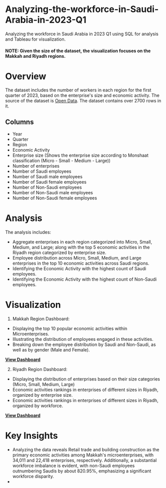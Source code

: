 # Analyzing-the-workforce-in-Saudi-Arabia-in-2023-Q1
Analyzing the workforce in Saudi Arabia in 2023 Q1 using SQL for analysis and Tableau for visualization.
#### NOTE: Given the size of the dataset, the visualization focuses on the Makkah and Riyadh regions.

# Overview
The dataset includes the number of workers in each region for the first quarter of 2023, based on the enterprise's size and economic activity. The source of the dataset is [Open Data](https://od.data.gov.sa/Data/ar/dataset/the-total-number-of-employees-2023). The dataset contains over 2700 rows in it.


## Columns
- Year
- Quarter
- Region
- Economic Activity
- Enterprise size (Shows the enterprise size according to Monshaat classification (Micro - Small - Medium - Large))
- Number of enterprises
- Number of Saudi employees
- Number of Saudi male employees
- Number of Saudi female employees
- Number of Non-Saudi employees
- Number of Non-Saudi male employees
- Number of Non-Saudi female employees

# Analysis
The analysis includes:
- Aggregate enterprises in each region categorized into Micro, Small, Medium, and Large; along with the top 5 economic activities in the Riyadh region categorized by enterprise size.
- Employee distribution across Micro, Small, Medium, and Large enterprises in the top 10 economic activities across Saudi regions.
- Identifying the Economic Activity with the highest count of Saudi employees.
- Identifying the Economic Activity with the highest count of Non-Saudi employees.

# Visualization 
1. Makkah Region Dashboard:
  - Displaying the top 10 popular economic activities within Microenterprises.
  - Illustrating the distribution of employees engaged in these activities.
  - Breaking down the employee distribution by Saudi and Non-Saudi, as well as by gender (Male and Female).

**[View Dashboard](https://public.tableau.com/views/TheMakkahregionstop10populareconomicactivitieswithinmicroenterprises_/Dashboard1?:language=en-US&:display_count=n&:origin=viz_share_link)**
   
2. Riyadh Region Dashboard:
  - Displaying the distribution of enterprises based on their size categories (Micro, Small, Medium, Large)
  - Economic activities rankings in enterprises of different sizes in Riyadh, organized by enterprise size.
  - Economic activities rankings in enterprises of different sizes in Riyadh, organized by workforce.

**[View Dashboard](https://public.tableau.com/views/RiyadhEconomicActivity/Dashboard1?:language=en-US&:display_count=n&:origin=viz_share_link)**

# Key Insights
- Analyzing the data reveals Retail trade and building construction as the primary economic activities among Makkah's microenterprises, with 34,011 and 22,418 enterprises, respectively. Additionally, a substantial workforce imbalance is evident, with non-Saudi employees outnumbering Saudis by about 820.95%, emphasizing a significant workforce disparity.
- 
